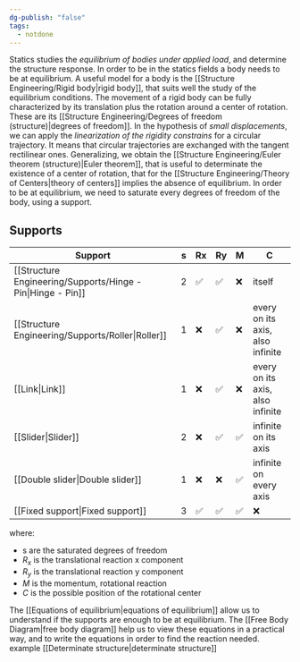 ```yaml
---
dg-publish: "false"
tags:
  - notdone
---
```

Statics studies the *equilibrium of bodies under applied load*, and determine the structure response. In order to be in the statics fields a body needs to be at equilibrium. 
A useful model for a body is the [[Structure Engineering/Rigid body|rigid body]], that suits well the study of the equilibrium conditions. 
The movement of a rigid body can be fully characterized by its translation plus the rotation around a center of rotation. These are its [[Structure Engineering/Degrees of freedom (structure)|degrees of freedom]].
In the hypothesis of *small displacements*, we can apply the *linearization of the rigidity constrains* for a circular trajectory. It means that circular trajectories are exchanged with the tangent rectilinear ones. 
Generalizing, we obtain the [[Structure Engineering/Euler theorem (structure)|Euler theorem]], that is useful to determinate the existence of a center of rotation, that for the [[Structure Engineering/Theory of Centers|theory of centers]] implies the absence of equilibrium.
In order to be at equilibrium, we need to saturate every degrees of freedom of the body, using a support. 
## Supports 

| Support                                                     | s   | Rx  | Ry  | M   | C                                |
| ----------------------------------------------------------- | --- | --- | --- | --- | -------------------------------- |
| [[Structure Engineering/Supports/Hinge - Pin\|Hinge - Pin]] | 2   | ✅   | ✅   | ❌   | itself                           |
| [[Structure Engineering/Supports/Roller\|Roller]]           | 1   | ❌   | ✅   | ❌   | every on its axis, also infinite |
| [[Link\|Link]]                                              | 1   | ❌   | ✅   | ❌   | every on its axis, also infinite |
| [[Slider\|Slider]]                                          | 2   | ❌   | ✅   | ✅   | infinite on its axis             |
| [[Double slider\|Double slider]]                            | 1   | ❌   | ❌   | ✅   | infinite on every axis           |
| [[Fixed support\|Fixed support]]                            | 3   | ✅   | ✅   | ✅   | ❌                                |
where:
- s are the saturated degrees of freedom
- $R_{x}$ is the translational reaction x component
- $R_{y}$ is the translational reaction y component
- $M$ is the momentum, rotational reaction
- $C$ is the possible position of the rotational center

The [[Equations of equilibrium|equations of equilibrium]] allow us to understand if the supports are enough to be at equilibrium. The [[Free Body Diagram|free body diagram]] help us to view these equations in a practical way, and to write the equations in order to find the reaction needed.
example 
[[Determinate structure|determinate structure]]

